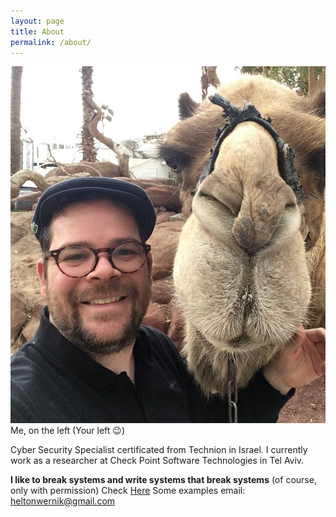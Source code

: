 ```yaml
---
layout: page
title: About
permalink: /about/
---
```

![Me and my Friend](static/img/perfil.jpg)
Me, on the left (Your left 😉)


Cyber Security Specialist certificated from Technion in Israel. I currently work as a researcher at Check Point Software Technologies in Tel Aviv.

**I like to break systems and write systems that break systems**
(of course, only with permission)
Check [Here](https://github.com/heltonWernik/HK-Hacker-Tools) Some examples
email: heltonwernik@gmail.com
